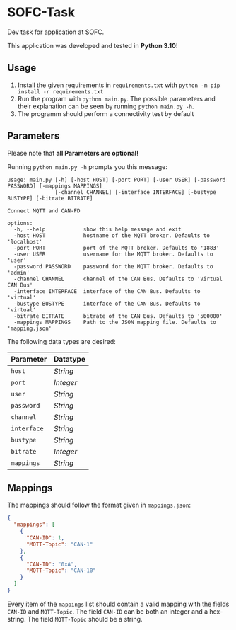 # SOFC-Task
 Dev task for application at SOFC.

This application was developed and tested in **Python 3.10**!

## Usage
1. Install the given requirements in ```requirements.txt``` with `python -m pip install -r requirements.txt`
2. Run the program with `python main.py`. The possible parameters and their explanation can be seen by running `python main.py -h`.
3. The programm should perform a connectivity test by default

## Parameters
Please note that **all Parameters are optional!**

Running `python main.py -h` prompts you this message:
```commandline
usage: main.py [-h] [-host HOST] [-port PORT] [-user USER] [-password PASSWORD] [-mappings MAPPINGS]
               [-channel CHANNEL] [-interface INTERFACE] [-bustype BUSTYPE] [-bitrate BITRATE]

Connect MQTT and CAN-FD

options:
  -h, --help            show this help message and exit
  -host HOST            hostname of the MQTT broker. Defaults to 'localhost'
  -port PORT            port of the MQTT broker. Defaults to '1883'
  -user USER            username for the MQTT broker. Defaults to 'user'
  -password PASSWORD    password for the MQTT broker. Defaults to 'admin'
  -channel CHANNEL      channel of the CAN Bus. Defaults to 'Virtual CAN Bus'
  -interface INTERFACE  interface of the CAN Bus. Defaults to 'virtual'
  -bustype BUSTYPE      interface of the CAN Bus. Defaults to 'virtual'
  -bitrate BITRATE      bitrate of the CAN Bus. Defaults to '500000'
  -mappings MAPPINGS    Path to the JSON mapping file. Defaults to 'mapping.json'
```
The following data types are desired:

| Parameter   | Datatype  |
|-------------|-----------|
| `host`      | _String_  |
| `port`      | _Integer_ |
| `user`      | _String_  |
| `password`  | _String_  |
| `channel`   | _String_  |
| `interface` | _String_  |
| `bustype`   | _String_  |
| `bitrate`   | _Integer_ |
| `mappings`  | _String_  |

## Mappings
The mappings should follow the format given in `mappings.json`:
```json
{
  "mappings": [
    {
      "CAN-ID": 1,
      "MQTT-Topic": "CAN-1"
    },
    {
      "CAN-ID": "0xA",
      "MQTT-Topic": "CAN-10"
    }
  ]
}
```
Every item of the `mappings` list should contain a valid mapping with the fields `CAN-ID` and `MQTT-Topic`.
The field `CAN-ID` can be both an integer and a hex-string. The field `MQTT-Topic` should be a string.